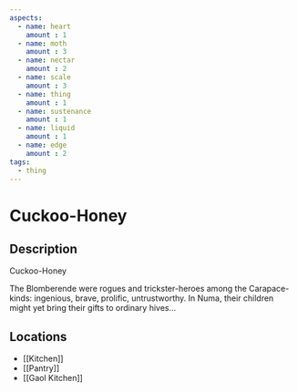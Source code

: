 ```yaml
---
aspects: 
  - name: heart
    amount : 1
  - name: moth
    amount : 3
  - name: nectar
    amount : 2
  - name: scale
    amount : 3
  - name: thing
    amount : 1
  - name: sustenance
    amount : 1
  - name: liquid
    amount : 1
  - name: edge
    amount : 2
tags:
  - thing
---
```


# Cuckoo-Honey

## Description
Cuckoo-Honey

The Blomberende were rogues and trickster-heroes among the Carapace-kinds: ingenious, brave, prolific, untrustworthy. In Numa, their children might yet bring their gifts to ordinary hives…
## Locations
- [[Kitchen]]
- [[Pantry]]
- [[Gaol Kitchen]]